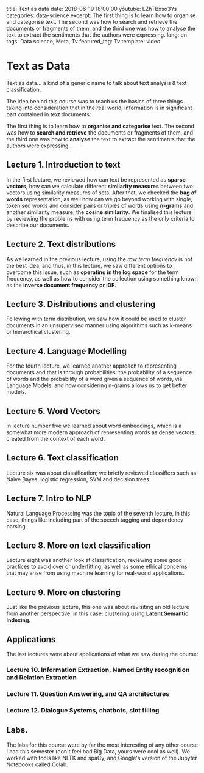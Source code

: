 title: Text as data
date: 2018-06-19 18:00:00
youtube: LZhTBxso3Ys
categories: data-science
excerpt: The first thing is to learn how to organise and categorise text. The second was how to search and retrieve the documents or fragments of them, and the third one was how to analyse the text to extract the sentiments that the authors were expressing.
lang: en
tags: Data science, Meta, Tv
featured_tag: Tv
template: video

# Text as Data  
Text as data... a kind of a generic name to talk about text analysis & text classification.

The idea behind this course was to teach us the basics of three things taking into consideration that in the real world, information is in significant part contained in text documents:

The first thing is to learn how to **organise and categorise** text. The second was how to **search and retrieve** the documents or fragments of them, and the third one was how to **analyse** the text to extract the sentiments that the authors were expressing.

## Lecture 1. Introduction to text  
In the first lecture, we reviewed how can text be represented as **sparse vectors**, how can we calculate different **similarity measures** between two vectors using similarity measures of sets. After that, we checked the **bag of words** representation, as well how can we go beyond working with single, tokenised words and consider pairs or triples of words using **n-grams** and another similarity measure, the **cosine similarity**. We finalised this lecture by reviewing the problems with using term frequency as the only criteria to describe our documents.

## Lecture 2. Text distributions  
As we learned in the previous lecture, using the *raw term frequency* is not the best idea, and thus, in this lecture, we saw different options to overcome this issue, such as **operating in the log space** for the term frequency, as well as how to consider the collection using something known as the **inverse document frequency or IDF**. 

## Lecture 3. Distributions and clustering  
Following with term distribution, we saw how it could be used to cluster documents in an unsupervised manner using algorithms such as k-means or hierarchical clustering.  

## Lecture 4. Language Modelling  
For the fourth lecture, we learned another approach to representing documents and that is through probabilities: the probability of a sequence of words and the probability of a word given a sequence of words, via Language Models, and how considering n-grams allows us to get better models.  

## Lecture 5. Word Vectors  
In lecture number five we learned about word embeddings, which is a somewhat more modern approach of representing words as dense vectors, created from the context of each word. 

## Lecture 6. Text classification  
Lecture six was about classification; we briefly reviewed classifiers such as Naïve Bayes, logistic regression, SVM and decision trees.  

## Lecture 7. Intro to NLP   
Natural Language Processing was the topic of the seventh lecture, in this case, things like including part of the speech tagging and dependency parsing.

## Lecture 8. More on text classification  
Lecture eight was another look at classification, reviewing some good practices to avoid over or underfitting, as well as some ethical concerns that may arise from using machine learning for real-world applications.  

## Lecture 9. More on clustering   
Just like the previous lecture, this one was about revisiting an old lecture from another perspective, in this case: clustering using **Latent Semantic Indexing**.  

## Applications
The last lectures were about applications of what we saw during the course:  

### Lecture 10. Information Extraction, Named Entity recognition and Relation Extraction

### Lecture 11. Question Answering, and QA architectures

### Lecture 12. Dialogue Systems, chatbots, slot filling

## Labs. 
The labs for this course were by far the most interesting of any other course I had this semester (don't feel bad Big Data, yours were cool as well). We worked with tools like NLTK and spaCy, and Google's version of the Jupyter Notebooks called Colab. 
